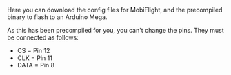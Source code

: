 Here you can download the config files for MobiFlight, and the precompiled binary to flash to an Arduino Mega.    

As this has been precompiled for you, you can't change the pins. They must be connected as follows:
* CS = Pin 12
* CLK = Pin 11
* DATA = Pin 8
